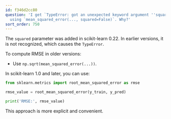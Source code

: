 ```yaml
---
id: f346d2cc80
question: 'I get `TypeError: got an unexpected keyword argument ''squared''` when
  using `mean_squared_error(..., squared=False)`. Why?'
sort_order: 750
---
```


The `squared` parameter was added in scikit-learn 0.22. In earlier versions, it is not recognized, which causes the `TypeError`.

To compute RMSE in older versions:

- Use `np.sqrt(mean_squared_error(...))`.

In scikit-learn 1.0 and later, you can use:

```python
from sklearn.metrics import root_mean_squared_error as rmse

rmse_value = root_mean_squared_error(y_train, y_pred)

print('RMSE:', rmse_value)
```

This approach is more explicit and convenient.